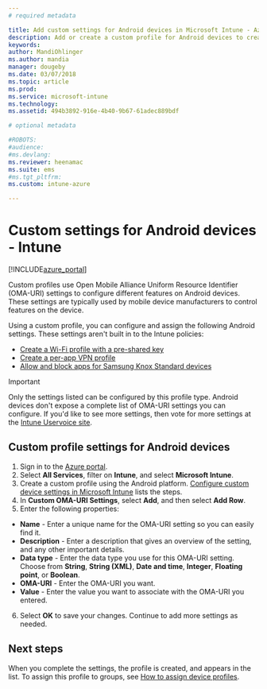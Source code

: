 ```yaml
---
# required metadata

title: Add custom settings for Android devices in Microsoft Intune - Azure | Microsoft Docs
description: Add or create a custom profile for Android devices to create a WiFi profile with a pre-shared key, create a per-app VPN profile, or allow/block apps for Samsung Knox Standard devices in Microsoft Intune
keywords:
author: MandiOhlinger
ms.author: mandia
manager: dougeby
ms.date: 03/07/2018
ms.topic: article
ms.prod:
ms.service: microsoft-intune
ms.technology:
ms.assetid: 494b3892-916e-4b40-9b67-61adec889bdf

# optional metadata

#ROBOTS:
#audience:
#ms.devlang:
ms.reviewer: heenamac
ms.suite: ems
#ms.tgt_pltfrm:
ms.custom: intune-azure

---
```


# Custom settings for Android devices - Intune

[!INCLUDE[azure_portal](./includes/azure_portal.md)]

Custom profiles use Open Mobile Alliance Uniform Resource Identifier (OMA-URI) settings to configure different features on Android devices. These settings are typically used by mobile device manufacturers to control features on the device.

Using a custom profile, you can configure and assign the following Android settings. These settings aren't built in to the Intune policies:

- [Create a Wi-Fi profile with a pre-shared key](/intune/wi-fi-profile-shared-key)
- [Create a per-app VPN profile](/intune/android-pulse-secure-per-app-vpn)
- [Allow and block apps for Samsung Knox Standard devices](/intune/samsung-knox-apps-allow-block)

>[!IMPORTANT]
> Only the settings listed can be configured by this profile type. Android devices don't expose a complete list of OMA-URI settings you can configure. If you'd like to see more settings, then vote for more settings at the [Intune Uservoice site](https://microsoftintune.uservoice.com/forums/291681-ideas).

## Custom profile settings for Android devices

1. Sign in to the [Azure portal](https://portal.azure.com). 
2. Select **All Services**, filter on **Intune**, and select **Microsoft Intune**.
3. Create a custom profile using the Android platform. [Configure custom device settings in Microsoft Intune](custom-settings-configure.md) lists the steps.
4. In **Custom OMA-URI Settings**, select **Add**, and then select **Add Row**.
5. Enter the following properties:

  - **Name** - Enter a unique name for the OMA-URI setting so you can easily find it.
  - **Description** - Enter a description that gives an overview of the setting, and any other important details.
  - **Data type** - Enter the data type you use for this OMA-URI setting. Choose from **String**, **String (XML)**, **Date and time**, **Integer**, **Floating point**, or **Boolean**.
  - **OMA-URI** - Enter the OMA-URI you want.
  - **Value** - Enter the value you want to associate with the OMA-URI you entered.

6. Select **OK** to save your changes. Continue to add more settings as needed.

## Next steps

When you complete the settings, the profile is created, and appears in the list. To assign this profile to groups, see [How to assign device profiles](device-profile-assign.md).
